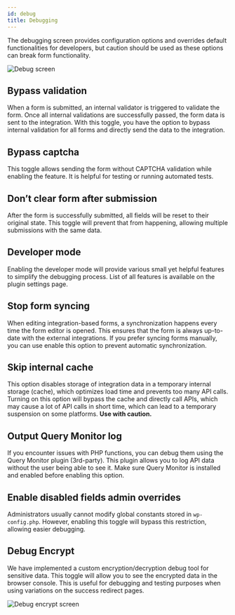 ```yaml
---
id: debug
title: Debugging
---
```


The debugging screen provides configuration options and overrides default functionalities for developers, but caution should be used as these options can break form functionality.

![Debug screen](/img/pentagram.svg)


## Bypass validation

When a form is submitted, an internal validator is triggered to validate the form. Once all internal validations are successfully passed, the form data is sent to the integration. With this toggle, you have the option to bypass internal validation for all forms and directly send the data to the integration.

## Bypass captcha

This toggle allows sending the form without CAPTCHA validation while enabling the feature. It is helpful for testing or running automated tests.

## Don’t clear form after submission

After the form is successfully submitted, all fields will be reset to their original state. This toggle will prevent that from happening, allowing multiple submissions with the same data.

## Developer mode

Enabling the developer mode will provide various small yet helpful features to simplify the debugging process. List of all features is available on the plugin settings page.

## Stop form syncing

When editing integration-based forms, a synchronization happens every time the form editor is opened. This ensures that the form is always up-to-date with the external integrations. If you prefer syncing forms manually, you can use enable this option to prevent automatic synchronization.

## Skip internal cache

This option disables storage of integration data in a temporary internal storage (cache), which optimizes load time and prevents too many API calls. Turning on this option will bypass the cache and directly call APIs, which may cause a lot of API calls in short time, which can lead to a temporary suspension on some platforms. **Use with caution.**

## Output Query Monitor log

If you encounter issues with PHP functions, you can debug them using the Query Monitor plugin (3rd-party). This plugin allows you to log API data without the user being able to see it. Make sure Query Monitor is installed and enabled before enabling this option.

## Enable disabled fields admin overrides

Administrators usually cannot modify global constants stored in `wp-config.php`. However, enabling this toggle will bypass this restriction, allowing easier debugging.

## Debug Encrypt

We have implemented a custom encryption/decryption debug tool for sensitive data. This toggle will allow you to see the encrypted data in the browser console. This is useful for debugging and testing purposes when using variations on the success redirect pages.

![Debug encrypt screen](/img/pentagram.svg)
